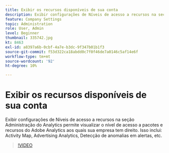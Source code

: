 ```yaml
---
title: Exibir os recursos disponíveis de sua conta
description: Exibir configurações de Níveis de acesso a recursos na seção Administração do Analytics permite visualizar o nível de acesso a pacotes e recursos do Adobe Analytics aos quais sua empresa tem direito. Isso inclui Activity Map, Advertising Analytics, Detecção de anomalias em alertas, etc.
feature: Company Settings
topic: Administration
role: User, Admin
level: Beginner
thumbnail: 335742.jpg
kt: 8463
exl-id: a8397a6b-0cbf-4a7e-b3dc-9f347b01b1f3
source-git-commit: f53d322ca18abdd0c7f0f46de7a0146c5af14e6f
workflow-type: tm+mt
source-wordcount: '92'
ht-degree: 10%

---
```


# Exibir os recursos disponíveis de sua conta

Exibir configurações de Níveis de acesso a recursos na seção Administração do Analytics permite visualizar o nível de acesso a pacotes e recursos do Adobe Analytics aos quais sua empresa tem direito. Isso inclui: Activity Map, Advertising Analytics, Detecção de anomalias em alertas, etc.


>[!VIDEO](https://video.tv.adobe.com/v/335742/?quality=12&learn=on)
